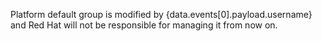 Platform default group is modified by {data.events[0].payload.username} and Red Hat will not be responsible for managing it from now on.

